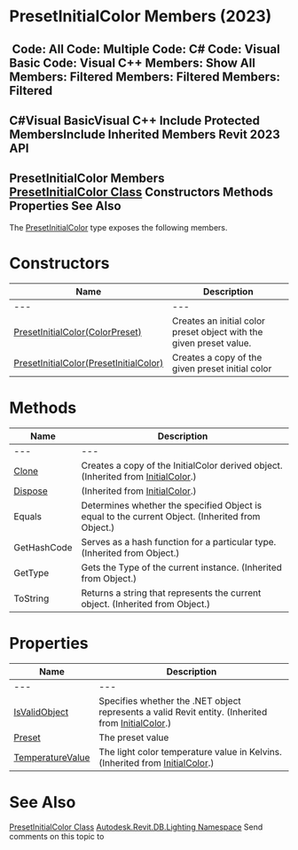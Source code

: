 # PresetInitialColor Members (2023)

﻿
 Code: All Code: Multiple Code: C# Code: Visual Basic Code: Visual C++  Members: Show All Members: Filtered Members: Filtered Members: Filtered   
---  
C#Visual BasicVisual C++
Include Protected MembersInclude Inherited Members
Revit 2023 API  
---  
PresetInitialColor Members  
[PresetInitialColor Class](820a579a-c999-f721-0b9c-d98c499c2c1e.md "PresetInitialColor Class") Constructors Methods Properties See Also  
---  
The [PresetInitialColor](820a579a-c999-f721-0b9c-d98c499c2c1e.md "PresetInitialColor Class") type exposes the following members.
# Constructors
| Name | Description |
| --- | --- |
| --- | --- | --- |
| [PresetInitialColor(ColorPreset)](d4b30f41-1bd8-4b0d-dc06-78757fb0b094.md "PresetInitialColor Constructor \(ColorPreset\)") | Creates an initial color preset object with the given preset value. |
| [PresetInitialColor(PresetInitialColor)](8aceed4c-054a-f9ed-b1b3-8c7521e5d5b0.md "PresetInitialColor Constructor \(PresetInitialColor\)") | Creates a copy of the given preset initial color |

# Methods
| Name | Description |
| --- | --- |
| --- | --- | --- |
| [Clone](576b3c40-f2bd-9c0d-dab9-08cf00eb1643.md "Clone Method") | Creates a copy of the InitialColor derived object.  (Inherited from [InitialColor](082ce770-10a9-7e3b-85f2-bde3c42a92c4.md "InitialColor Class").) |
| [Dispose](ec0c291d-91de-7fa7-770a-16e0d8bc938f.md "Dispose Method") | (Inherited from [InitialColor](082ce770-10a9-7e3b-85f2-bde3c42a92c4.md "InitialColor Class").) |
| Equals | Determines whether the specified Object is equal to the current Object. (Inherited from Object.) |
| GetHashCode | Serves as a hash function for a particular type.  (Inherited from Object.) |
| GetType | Gets the Type of the current instance. (Inherited from Object.) |
| ToString | Returns a string that represents the current object. (Inherited from Object.) |

# Properties
| Name | Description |
| --- | --- |
| --- | --- | --- |
| [IsValidObject](f05595fe-b0e4-2d90-2cd0-34de296e6d16.md "IsValidObject Property") | Specifies whether the .NET object represents a valid Revit entity.  (Inherited from [InitialColor](082ce770-10a9-7e3b-85f2-bde3c42a92c4.md "InitialColor Class").) |
| [Preset](877e5e82-b794-2998-4228-bc10f1e464bc.md "Preset Property") | The preset value |
| [TemperatureValue](1d555cfe-da25-6a9e-cb44-9f8d1977359f.md "TemperatureValue Property") | The light color temperature value in Kelvins.  (Inherited from [InitialColor](082ce770-10a9-7e3b-85f2-bde3c42a92c4.md "InitialColor Class").) |

# See Also
[PresetInitialColor Class](820a579a-c999-f721-0b9c-d98c499c2c1e.md "PresetInitialColor Class")
[Autodesk.Revit.DB.Lighting Namespace](a6a04f07-7fd2-0a4e-12e7-01842ee6daaf.md "Autodesk.Revit.DB.Lighting Namespace")
Send comments on this topic to 